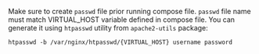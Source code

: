Make sure to create `passwd` file prior running compose file. `passwd` file name must match VIRTUAL_HOST variable defined in compose file. You can generate it using `htpasswd` utility from `apache2-utils` package:

```
htpasswd -b /var/nginx/htpasswd/{VIRTUAL_HOST} username password
```
